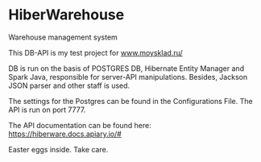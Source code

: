 # HiberWarehouse
 Warehouse management system
 
This DB-API is my test project for www.moysklad.ru/

DB is run on the basis of POSTGRES DB, Hibernate Entity Manager and Spark Java, responsible for server-API manipulations. Besides, Jackson JSON parser and other staff is used.

The settings for the Postgres can be found in the Configurations File. The API is run on port 7777.

The API documentation can be found here: https://hiberware.docs.apiary.io/#

Easter eggs inside. Take care.

